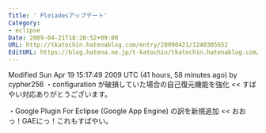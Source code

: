 ```yaml
---
Title: ' Pleiadesアップデート'
Category:
- eclipse
Date: 2009-04-21T18:20:52+09:00
URL: http://tkatochin.hatenablog.com/entry/20090421/1240305652
EditURL: https://blog.hatena.ne.jp/t-katochin/tkatochin.hatenablog.com/atom/entry/6653586347154754231
---
```



>>
Modified Sun Apr 19 15:17:49 2009 UTC (41 hours, 58 minutes ago) by cypher256 
・configuration が破損していた場合の自己復元機能を強化
<<
すばやい対応ありがとうございます。

>>
・Google Plugin For Eclipse (Google App Engine) の訳を新規追加
<<
おおっ！GAEにっ！これもすばやい。
